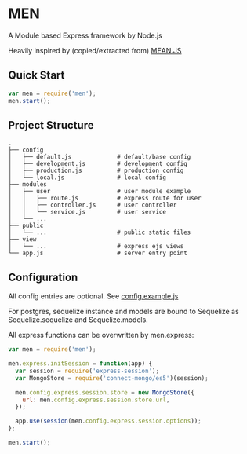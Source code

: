 # MEN
A Module based Express framework by Node.js

Heavily inspired by (copied/extracted from) [MEAN.JS](http://expressjs.com/)

## Quick Start

```js
var men = require('men');
men.start();
```

## Project Structure

    .
    ├── config
    │   ├── default.js             # default/base config
    │   ├── development.js         # development config
    │   ├── production.js          # production config
    │   └── local.js               # local config
    ├── modules
    │   ├── user                   # user module example
    │   │   ├── route.js           # express route for user
    │   │   ├── controller.js      # user controller
    │   │   └── service.js         # user service
    │   └── ...
    ├── public
    │   └── ...                    # public static files
    ├── view
    │   └── ...                    # express ejs views
    └── app.js                     # server entry point

## Configuration

All config entries are optional. See [config.example.js](https://github.com/loulin/men/blob/master/config.example.js)

For postgres, sequelize instance and models are bound to Sequelize as Sequelize.sequelize and Sequelize.models.

All express functions can be overwritten by men.express:
```js
var men = require('men');

men.express.initSession = function(app) {
  var session = require('express-session');
  var MongoStore = require('connect-mongo/es5')(session);

  men.config.express.session.store = new MongoStore({
    url: men.config.express.session.store.url,
  });

  app.use(session(men.config.express.session.options));
};

men.start();
```
